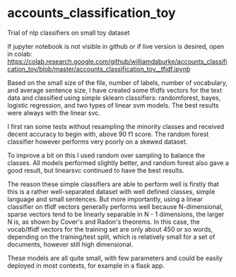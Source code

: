 # accounts_classification_toy
Trial of nlp classifiers on small toy dataset

If jupyter notebook is not visible in github or if live version is desired, open in colab: https://colab.research.google.com/github/williamdaburke/accounts_classification_toy/blob/master/accounts_classification_toy__tfidf.ipynb


Based on the small size of the file, number of labels, number of vocabulary, and average sentence size, I have created some
tfidfs vectors for the text data and classified using simple sklearn classifiers: randomforest, bayes, logistic regression, and
two types of linear svm models.  The best results were always with the linear svc.

I first ran some tests without resampling the minority classes and received decent accuracy to begin with, above 90 f1 score.
The random forest classifier however performs very poorly on a skewed dataset. 

To improve a bit on this I used random over sampling to balance the classes. All models performed slightly better, and random forest
also gave a good result, but linearsvc continued to have the best results.

The reason these simple classifiers are able to perform well is firstly that this is a rather well-separated dataset with
well defined classes, simple language and small sentences.  But more importantly, using a linear classifier on tfidf vectors generally
performs well because N-dimensional, sparse vectors tend to be linearly separable in N - 1 dimensions, the larger N is, as shown
by Cover's and Radon's theorems.  In this case, the vocab/tfidf vectors for the training set are only about 450 or so words, depending on
the training/test split, which is relatively small for a set of documents, however still high dimensional. 

These models are all quite small, with few parameters and could be easily deployed in most contexts, for example in a flask app.
